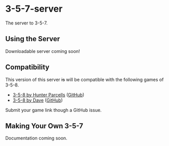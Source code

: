 # 3-5-7-server
The server to 3-5-7.

## Using the Server
Downloadable server coming soon!

## Compatibility
This version of this server ~~is~~ will be compatible with the following games of 3-5-8.
- [3-5-8 by Hunter Parcells](https://hparcells.me/games/3-5-7/) ([GitHub](https://github.com/hparcells/3-5-7/))
- [3-5-8 by Dave]() ([GitHub](https://github.com/imdaveead/3-5-7/))

Submit your game link though a GitHub issue.

## Making Your Own 3-5-7
Documentation coming soon.
